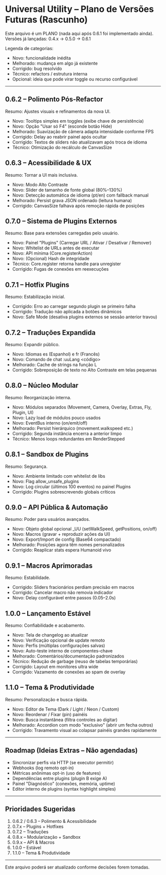 # Universal Utility – Plano de Versões Futuras (Rascunho)

Este arquivo é um PLANO (nada aqui após 0.6.1 foi implementado ainda).
Versões já lançadas: 0.4.x → 0.5.0 → 0.6.1

Legenda de categorias:
- Novo: funcionalidade inédita
- Melhorado: mudança em algo já existente
- Corrigido: bug resolvido
- Técnico: refactors / estrutura interna
- Opcional: ideia que pode virar toggle ou recurso configurável

---

## 0.6.2 – Polimento Pós-Refactor
Resumo: Ajustes visuais e refinamentos da nova UI.
- Novo: Tooltips simples em toggles (exibe chave de persistência)
- Novo: Opção "Usar só F4" (esconde botão Hide)
- Melhorado: Suavização de câmera adapta intensidade conforme FPS
- Corrigido: Delay ao reabrir painel após ocultar
- Corrigido: Textos de sliders não atualizavam após troca de idioma
- Técnico: Otimização do recálculo de CanvasSize

## 0.6.3 – Acessibilidade & UX
Resumo: Tornar a UI mais inclusiva.
- Novo: Modo Alto Contraste
- Novo: Slider de tamanho de fonte global (80%–130%)
- Novo: Detecção automática de idioma (pt/en) com fallback manual
- Melhorado: Persist grava JSON ordenado (leitura humana)
- Corrigido: CanvasSize falhava após remoção rápida de posições

## 0.7.0 – Sistema de Plugins Externos
Resumo: Base para extensões carregadas pelo usuário.
- Novo: Painel "Plugins" (Carregar URL / Ativar / Desativar / Remover)
- Novo: Whitelist de URLs antes de executar
- Novo: API mínima (Core.registerAction)
- Novo: (Opcional) Hash de integridade
- Técnico: Core.register retorna handle para unregister
- Corrigido: Fugas de conexões em reexecuções

## 0.7.1 – Hotfix Plugins
Resumo: Estabilização inicial.
- Corrigido: Erro ao carregar segundo plugin se primeiro falha
- Corrigido: Tradução não aplicada a botões dinâmicos
- Novo: Safe Mode (desativa plugins externos se sessão anterior travou)

## 0.7.2 – Traduções Expandida
Resumo: Expandir público.
- Novo: Idiomas es (Espanhol) e fr (Francês)
- Novo: Comando de chat :uuLang <código>
- Melhorado: Cache de strings na função L
- Corrigido: Sobreposição de texto no Alto Contraste em telas pequenas

## 0.8.0 – Núcleo Modular
Resumo: Reorganização interna.
- Novo: Módulos separados (Movement, Camera, Overlay, Extras, Fly, Plugin, UI)
- Novo: Lazy load de módulos pouco usados
- Novo: EventBus interno (on/emit/off)
- Melhorado: Persist hierárquico (movement.walkspeed etc.)
- Corrigido: Segunda instância encerra a anterior limpo
- Técnico: Menos loops redundantes em RenderStepped

## 0.8.1 – Sandbox de Plugins
Resumo: Segurança.
- Novo: Ambiente limitado com whitelist de libs
- Novo: Flag allow_unsafe_plugins
- Novo: Log circular (últimos 100 eventos) no painel Plugins
- Corrigido: Plugins sobrescrevendo globais críticos

## 0.9.0 – API Pública & Automação
Resumo: Poder para usuários avançados.
- Novo: Objeto global opcional _UU (setWalkSpeed, getPositions, on/off)
- Novo: Macros (gravar + reproduzir ações da UI)
- Novo: Export/Import de config (Base64 compactado)
- Melhorado: Posições agora têm nomes personalizados
- Corrigido: Reaplicar stats espera Humanoid vivo

## 0.9.1 – Macros Aprimoradas
Resumo: Estabilidade.
- Corrigido: Sliders fracionários perdiam precisão em macros
- Corrigido: Cancelar macro não removia indicador
- Novo: Delay configurável entre passos (0.05–2.0s)

## 1.0.0 – Lançamento Estável
Resumo: Confiabilidade e acabamento.
- Novo: Tela de changelog ao atualizar
- Novo: Verificação opcional de update remoto
- Novo: Perfis (múltiplas configurações salvas)
- Novo: Auto-teste interno de componentes-chave
- Melhorado: Comentários/documentação padronizados
- Técnico: Redução de garbage (reuso de tabelas temporárias)
- Corrigido: Layout em monitores ultra wide
- Corrigido: Vazamento de conexões ao spam de overlay

## 1.1.0 – Tema & Produtividade
Resumo: Personalização e busca rápida.
- Novo: Editor de Tema (Dark / Light / Neon / Custom)
- Novo: Reordenar / Fixar (pin) painéis
- Novo: Busca instantânea (filtra controles ao digitar)
- Melhorado: Accordion com modo "exclusivo" (abrir um fecha outros)
- Corrigido: Travamento visual ao colapsar painéis grandes rapidamente

---
## Roadmap (Ideias Extras – Não agendadas)
- Sincronizar perfis via HTTP (se executor permitir)
- Webhooks (log remoto opt-in)
- Métricas anônimas opt-in (uso de features)
- Dependências entre plugins (plugin B exige A)
- Painel "Diagnóstico" (conexões, memória, uptime)
- Editor interno de plugins (syntax highlight simples)

---
## Prioridades Sugeridas
1. 0.6.2 / 0.6.3 – Polimento & Acessibilidade
2. 0.7.x – Plugins + Hotfixes
3. 0.7.2 – Traduções
4. 0.8.x – Modularização + Sandbox
5. 0.9.x – API & Macros
6. 1.0.0 – Estável
7. 1.1.0 – Tema & Produtividade

---
Este arquivo poderá ser atualizado conforme decisões forem tomadas.
